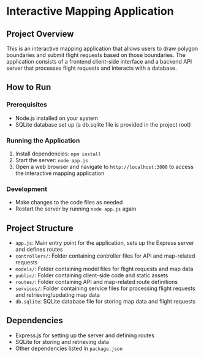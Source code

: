 Interactive Mapping Application
=============================

Project Overview
---------------

This is an interactive mapping application that allows users to draw polygon boundaries and submit flight requests based on those boundaries. The application consists of a frontend client-side interface and a backend API server that processes flight requests and interacts with a database.

How to Run
-----------

### Prerequisites

* Node.js installed on your system
* SQLite database set up (a db.sqlite file is provided in the project root)

### Running the Application

1. Install dependencies: `npm install`
2. Start the server: `node app.js`
3. Open a web browser and navigate to `http://localhost:3000` to access the interactive mapping application

### Development

* Make changes to the code files as needed
* Restart the server by running `node app.js` again

Project Structure
----------------

* `app.js`: Main entry point for the application, sets up the Express server and defines routes
* `controllers/`: Folder containing controller files for API and map-related requests
* `models/`: Folder containing model files for flight requests and map data
* `public/`: Folder containing client-side code and static assets
* `routes/`: Folder containing API and map-related route definitions
* `services/`: Folder containing service files for processing flight requests and retrieving/updating map data
* `db.sqlite`: SQLite database file for storing map data and flight requests

Dependencies
------------

* Express.js for setting up the server and defining routes
* SQLite for storing and retrieving data
* Other dependencies listed in `package.json`
